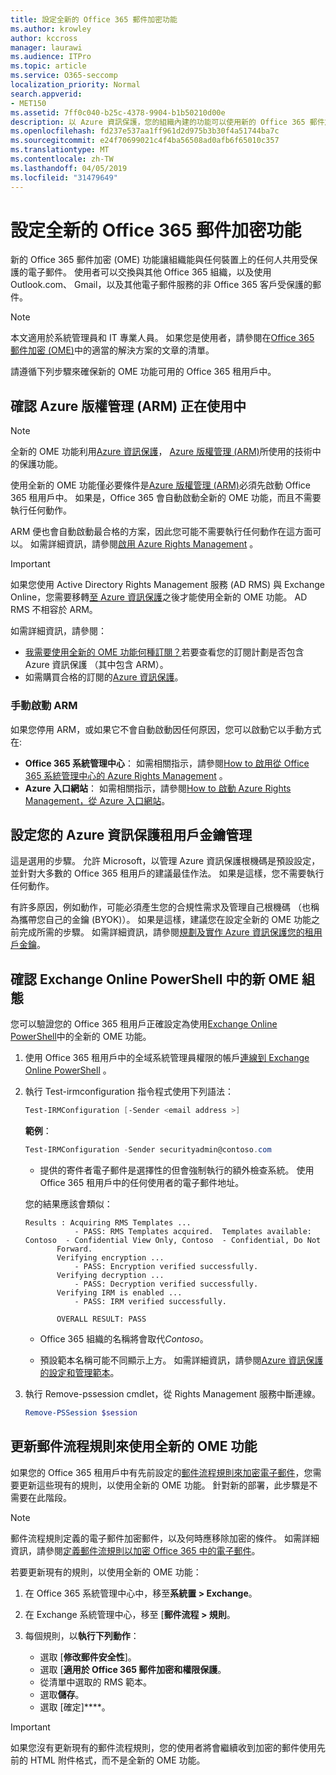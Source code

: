 ```yaml
---
title: 設定全新的 Office 365 郵件加密功能
ms.author: krowley
author: kccross
manager: laurawi
ms.audience: ITPro
ms.topic: article
ms.service: O365-seccomp
localization_priority: Normal
search.appverid:
- MET150
ms.assetid: 7ff0c040-b25c-4378-9904-b1b50210d00e
description: 以 Azure 資訊保護，您的組織內建的功能可以使用新的 Office 365 郵件加密保護與組織內外的人員的電子郵件通訊。 全新的 OME 功能與其他 Office 365 組織、 Outlook.com、 Gmail，以及其他電子郵件服務搭配使用。
ms.openlocfilehash: fd237e537aa1ff961d2d975b3b30f4a51744ba7c
ms.sourcegitcommit: e24f70699021c4f4ba56508ad0afb6f65010c357
ms.translationtype: MT
ms.contentlocale: zh-TW
ms.lasthandoff: 04/05/2019
ms.locfileid: "31479649"
---
```

# <a name="set-up-new-office-365-message-encryption-capabilities"></a>設定全新的 Office 365 郵件加密功能

新的 Office 365 郵件加密 (OME) 功能讓組織能與任何裝置上的任何人共用受保護的電子郵件。 使用者可以交換與其他 Office 365 組織，以及使用 Outlook.com、 Gmail，以及其他電子郵件服務的非 Office 365 客戶受保護的郵件。


>[!NOTE]
>本文適用於系統管理員和 IT 專業人員。 如果您是使用者，請參閱在[Office 365 郵件加密 (OME)](ome.md)中的適當的解決方案的文章的清單。

請遵循下列步驟來確保新的 OME 功能可用的 Office 365 租用戶中。

## <a name="verify-azure-rights-management-arm-is-active"></a>確認 Azure 版權管理 (ARM) 正在使用中

>[!NOTE]
>全新的 OME 功能利用[Azure 資訊保護](https://docs.microsoft.com/en-us/azure/information-protection/what-is-information-protection)， [Azure 版權管理 (ARM)](https://docs.microsoft.com/en-us/azure/information-protection/what-is-azure-rms)所使用的技術中的保護功能。

使用全新的 OME 功能僅必要條件是[Azure 版權管理 (ARM)](https://docs.microsoft.com/en-us/azure/information-protection/what-is-azure-rms)必須先啟動 Office 365 租用戶中。 如果是，Office 365 會自動啟動全新的 OME 功能，而且不需要執行任何動作。

ARM 便也會自動啟動最合格的方案，因此您可能不需要執行任何動作在這方面可以。 如需詳細資訊，請參閱[啟用 Azure Rights Management](https://docs.microsoft.com/en-gb/azure/information-protection/activate-service) 。

>[!IMPORTANT]
>如果您使用 Active Directory Rights Management 服務 (AD RMS) 與 Exchange Online，您需要移轉[至 Azure 資訊保護](https://docs.microsoft.com/en-us/azure/information-protection/migrate-from-ad-rms-to-azure-rms)之後才能使用全新的 OME 功能。 AD RMS 不相容於 ARM。  

如需詳細資訊，請參閱：

- [我需要使用全新的 OME 功能何種訂閱？](ome-faq.md#what-subscriptions-do-i-need-to-use-the-new-ome-capabilities)若要查看您的訂閱計劃是否包含 Azure 資訊保護 （其中包含 ARM）。
- 如需購買合格的訂閱的[Azure 資訊保護](https://azure.microsoft.com/en-us/services/information-protection/)。  

### <a name="manually-activating-arm"></a>手動啟動 ARM

如果您停用 ARM，或如果它不會自動啟動因任何原因，您可以啟動它以手動方式在:

- **Office 365 系統管理中心**： 如需相關指示，請參閱[How to 啟用從 Office 365 系統管理中心的 Azure Rights Management](https://docs.microsoft.com/en-us/azure/information-protection/activate-office365) 。
- **Azure 入口網站**： 如需相關指示，請參閱[How to 啟動 Azure Rights Management，從 Azure 入口網站](https://docs.microsoft.com/en-gb/azure/information-protection/activate-azure)。

## <a name="configure-management-of-your-azure-information-protection-tenant-key"></a>設定您的 Azure 資訊保護租用戶金鑰管理

這是選用的步驟。 允許 Microsoft，以管理 Azure 資訊保護根機碼是預設設定，並針對大多數的 Office 365 租用戶的建議最佳作法。 如果是這樣，您不需要執行任何動作。

有許多原因，例如動作，可能必須產生您的合規性需求及管理自己根機碼 （也稱為攜帶您自己的金鑰 (BYOK)）。 如果是這樣，建議您在設定全新的 OME 功能之前完成所需的步驟。 如需詳細資訊，請參閱[規劃及實作 Azure 資訊保護您的租用戶金鑰](https://docs.microsoft.com/information-protection/plan-design/plan-implement-tenant-key)。

## <a name="verify-new-ome-configuration-in-exchange-online-powershell"></a>確認 Exchange Online PowerShell 中的新 OME 組態

您可以驗證您的 Office 365 租用戶正確設定為使用[Exchange Online PowerShell](https://docs.microsoft.com/en-us/powershell/exchange/exchange-online/exchange-online-powershell?view=exchange-ps)中的全新的 OME 功能。
  
1. 使用 Office 365 租用戶中的全域系統管理員權限的帳戶[連線到 Exchange Online PowerShell](https://docs.microsoft.com/en-us/powershell/exchange/exchange-online/connect-to-exchange-online-powershell/connect-to-exchange-online-powershell) 。

2. 執行 Test-irmconfiguration 指令程式使用下列語法：

     ```powershell
     Test-IRMConfiguration [-Sender <email address >]
     ```  

   **範例**：

     ```powershell
     Test-IRMConfiguration -Sender securityadmin@contoso.com
     ```

     - 提供的寄件者電子郵件是選擇性的但會強制執行的額外檢查系統。 使用 Office 365 租用戶中的任何使用者的電子郵件地址。 

     您的結果應該會類似：

     ```text
    Results : Acquiring RMS Templates ...
                - PASS: RMS Templates acquired.  Templates available: Contoso  - Confidential View Only, Contoso  - Confidential, Do Not 
            Forward.
            Verifying encryption ...
                - PASS: Encryption verified successfully.
            Verifying decryption ...
                - PASS: Decryption verified successfully.
            Verifying IRM is enabled ...
                - PASS: IRM verified successfully.

            OVERALL RESULT: PASS
    ```

   - Office 365 組織的名稱將會取代*Contoso*。

   - 預設範本名稱可能不同顯示上方。 如需詳細資訊，請參閱[Azure 資訊保護的設定和管理範本](https://docs.microsoft.com/en-us/azure/information-protection/configure-policy-templates)。

3. 執行 Remove-pssession cmdlet，從 Rights Management 服務中斷連線。

     ```powershell
     Remove-PSSession $session
     ```

## <a name="update-mail-flow-rules-to-use-new-ome-capabilities"></a>更新郵件流程規則來使用全新的 OME 功能

如果您的 Office 365 租用戶中有先前設定的[郵件流程規則來加密電子郵件](define-mail-flow-rules-to-encrypt-email.md)，您需要更新這些現有的規則，以使用全新的 OME 功能。 針對新的部署，此步驟是不需要在此階段。   

>[!Note]
>郵件流程規則定義的電子郵件加密郵件，以及何時應移除加密的條件。 如需詳細資訊，請參閱[定義郵件流規則以加密 Office 365 中的電子郵件](define-mail-flow-rules-to-encrypt-email.md)。

若要更新現有的規則，以使用全新的 OME 功能：

1. 在 Office 365 系統管理中心中，移至**系統置 > Exchange**。

2. 在 Exchange 系統管理中心，移至 [**郵件流程 > 規則**。 
3. 每個規則，以**執行下列動作**：
    - 選取 [**修改郵件安全性**]。
    - 選取 [**適用於 Office 365 郵件加密和權限保護**。
    - 從清單中選取的 RMS 範本。
    - 選取**儲存**。
    - 選取 [確定]****。
  
>[!IMPORTANT]
>如果您沒有更新現有的郵件流程規則，您的使用者將會繼續收到加密的郵件使用先前的 HTML 附件格式，而不是全新的 OME 功能。
